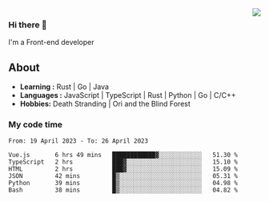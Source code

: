 <img align='right' src="https://github-readme-stats.vercel.app/api?username=strugglebak&show_icons=true">

### Hi there 👋

I'm a Front-end developer

## About

-  **Learning :** Rust | Go | Java
-  **Languages :** JavaScript | TypeScript | Rust | Python | Go | C/C++
-  **Hobbies:** Death Stranding | Ori and the Blind Forest

### My code time

<!--START_SECTION:waka-->

```text
From: 19 April 2023 - To: 26 April 2023

Vue.js       6 hrs 49 mins   ████████████▓░░░░░░░░░░░░   51.30 %
TypeScript   2 hrs           ███▓░░░░░░░░░░░░░░░░░░░░░   15.10 %
HTML         2 hrs           ███▓░░░░░░░░░░░░░░░░░░░░░   15.09 %
JSON         42 mins         █▒░░░░░░░░░░░░░░░░░░░░░░░   05.31 %
Python       39 mins         █▒░░░░░░░░░░░░░░░░░░░░░░░   04.98 %
Bash         38 mins         █▒░░░░░░░░░░░░░░░░░░░░░░░   04.82 %
```

<!--END_SECTION:waka-->
